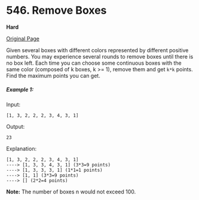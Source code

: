 # 546. Remove Boxes

**Hard**

[Original Page](https://leetcode.com/problems/remove-boxes/)

Given several boxes with different colors represented by different positive numbers. 
You may experience several rounds to remove boxes until there is no box left. Each time you can choose some continuous boxes with the same color (composed of k boxes, k >= 1), remove them and get `k*k` points.
Find the maximum points you can get.

##### Example 1:
Input:
```
[1, 3, 2, 2, 2, 3, 4, 3, 1]
```

Output:
```
23
```

Explanation:
```
[1, 3, 2, 2, 2, 3, 4, 3, 1] 
----> [1, 3, 3, 4, 3, 1] (3*3=9 points) 
----> [1, 3, 3, 3, 1] (1*1=1 points) 
----> [1, 1] (3*3=9 points) 
----> [] (2*2=4 points)
```

__Note:__ The number of boxes n would not exceed 100.
